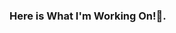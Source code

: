 ### Here is What I'm Working On!👋.

<!--
Here are some ideas to get you started:

- 🔭 I’m currently working on ...
- 🌱 I’m currently learning ... React.js
- 👯 I’m looking to collaborate on ... Node.js
- 🤔 I’m looking for help with ... 
- 💬 Ask me about ...
- 📫 How to reach me: ...
- 😄 Pronouns: ...
- ⚡ Fun fact: ...
-->
